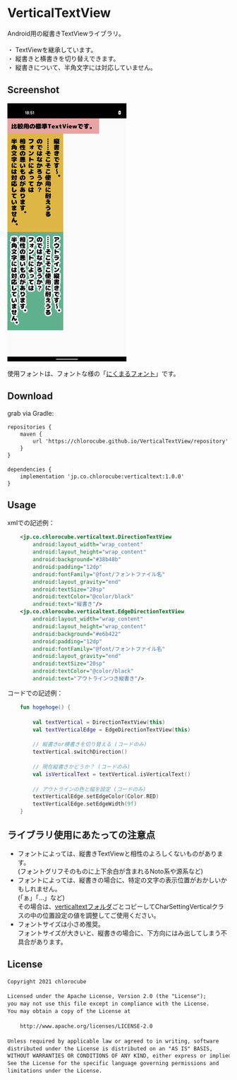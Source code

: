 VerticalTextView
====

Android用の縦書きTextViewライブラリ。<br>
<br>
・ TextViewを継承しています。<br>
・ 縦書きと横書きを切り替えできます。<br>
・ 縦書きについて、半角文字には対応していません。

Screenshot
----------
![screenshotVTV.png](https://github.com/chlorocube/VerticalTextView/blob/main/screenshot/ScreenshotVTV.png)

使用フォントは、フォントな様の「<a href=http://www.fontna.com/blog/1651/>にくまるフォント</a>」です。

Download
--------

grab via Gradle:
```
repositories {
    maven {
        url 'https://chlorocube.github.io/VerticalTextView/repository'
    }
}

dependencies {
    implementation 'jp.co.chlorocube:verticaltext:1.0.0'
}
```

Usage
-----

xmlでの記述例：
```xml
    <jp.co.chlorocube.verticaltext.DirectionTextView
        android:layout_width="wrap_content"
        android:layout_height="wrap_content"
        android:background="#38b48b"
        android:padding="12dp"
        android:fontFamily="@font/フォントファイル名"
        android:layout_gravity="end"
        android:textSize="20sp"
        android:textColor="@color/black"
        android:text="縦書き"/>
    <jp.co.chlorocube.verticaltext.EdgeDirectionTextView
        android:layout_width="wrap_content"
        android:layout_height="wrap_content"
        android:background="#e6b422"
        android:padding="12dp"
        android:fontFamily="@font/フォントファイル名"
        android:layout_gravity="end"
        android:textSize="20sp"
        android:textColor="@color/black"
        android:text="アウトラインつき縦書き"/>
```

コードでの記述例：
```kotlin
    fun hogehoge() {

        val textVertical = DirectionTextView(this)
        val textVerticalEdge = EdgeDirectionTextView(this)

        // 縦書きor横書きを切り替える (コードのみ)
        textVertical.switchDirection()

        // 現在縦書きかどうか？ (コードのみ)
        val isVerticalText = textVertical.isVerticalText()

        // アウトラインの色と幅を設定 (コードのみ)
        textVerticalEdge.setEdgeColor(Color.RED)
        textVerticalEdge.setEdgeWidth(9f)
    }
```

ライブラリ使用にあたっての注意点
-------

<ul>
<li>フォントによっては、縦書きTextViewと相性のよろしくないものがあります。<br>
(フォントグリフそのものに上下余白が含まれるNoto系や源系など)<br>
</li>
<li>フォントによっては、縦書きの場合に、特定の文字の表示位置がおかしいかもしれません。<br>
(「ぁ」「…」など)<br>
その場合は、<a href=https://github.com/chlorocube/VerticalTextView/blob/main/verticaltext>verticaltextフォルダ</a>ごとコピーしてCharSettingVerticalクラスの中の位置設定の値を調整してご使用ください。
</li>
<li>フォントサイズは小さめ推奨。<br>
フォントサイズが大きいと、縦書きの場合に、下方向にはみ出してしまう不具合があります。</li>
</ul>

License
-------

```txt
Copyright 2021 chlorocube

Licensed under the Apache License, Version 2.0 (the "License");
you may not use this file except in compliance with the License.
You may obtain a copy of the License at

    http://www.apache.org/licenses/LICENSE-2.0

Unless required by applicable law or agreed to in writing, software
distributed under the License is distributed on an "AS IS" BASIS,
WITHOUT WARRANTIES OR CONDITIONS OF ANY KIND, either express or implied.
See the License for the specific language governing permissions and
limitations under the License.
```